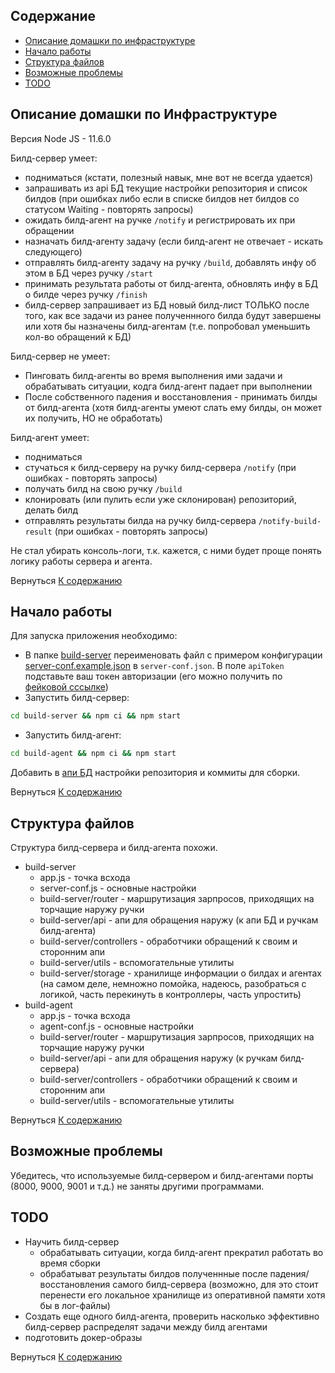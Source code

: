 ## Содержание <a name = "content_table"></a>

- [Описание домашки по инфраструктуре](#about)
- [Начало работы](#getting_started)
- [Структура файлов](#file_tree)
- [Возможные проблемы](#problems)
- [TODO](#todo)

## Описание домашки по Инфраструктуре <a name = "about"></a>

Версия Node JS - 11.6.0

Билд-сервер умеет:
 - подниматься (кстати, полезный навык, мне вот не всегда удается)
 - запрашивать из api БД текущие настройки репозитория и список билдов (при ошибках либо если в списке билдов нет билдов со статусом Waiting - повторять запросы)
 - ожидать билд-агент на ручке `/notify` и регистрировать их при обращении
 - назначать билд-агенту задачу (если билд-агент не отвечает - искать следующего)
 - отправлять билд-агенту задачу на ручку `/build`, добавлять инфу об этом в БД через ручку `/start`
 - принимать результата работы от билд-агента, обновлять инфу в БД о билде через ручку `/finish`
 - билд-сервер запрашивает из БД новый билд-лист ТОЛЬКО после того, как все задачи из ранее полученнного билда будут завершены или хотя бы назначены билд-агентам (т.е. попробовал уменьшить кол-во обращений к БД)
 
 Билд-сервер не умеет:
 - Пинговать билд-агенты во время выполнения ими задачи и обрабатывать ситуации, кодга билд-агент падает при выполнении
 - После собственного падения и восстановления - принимать билды от билд-агента (хотя билд-агенты умеют слать ему билды, он может их получить, НО не обработать) 
 
Билд-агент умеет: 
 - подниматься 
 - стучаться к билд-серверу на ручку билд-сервера `/notify` (при ошибках - повторять запросы)
 - получать билд на свою ручку `/build`
 - клонировать (или пулить если уже склонирован) репозиторий, делать билд
 - отправлять результаты билда на ручку билд-сервера `/notify-build-result` (при ошибках - повторять запросы)
 
 Не стал убирать консоль-логи, т.к. кажется, с ними будет проще понять логику работы сервера и агента. 

Вернуться [К содержанию](#content_table)

## Начало работы <a name = "getting_started"></a>

Для запуска приложения необходимо:
- В папке [build-server](server) переименовать файл с примером конфигурации [server-conf.example.json](server/server-conf.example.json) в `server-conf.json`.
В поле `apiToken` подставьте ваш токен авторизации (его можно получить по [фейковой сссылке](README.MD))
- Запустить билд-сервер:
```bash
cd build-server && npm ci && npm start
```

- Запустить билд-агент:
```bash
cd build-agent && npm ci && npm start
```

Добавить в [апи БД](https://hw.shri.yandex/api/index.html) настройки репозитория и коммиты для сборки.

Вернуться [К содержанию](#content_table)

## Структура файлов <a name = "file_tree"></a>

Структура билд-сервера и билд-агента похожи.
- build-server
    - app.js - точка всхода
    - server-conf.js - основные настройки
    - build-server/router - маршрутизация зарпросов, приходящих на торчащие наружу ручки
    - build-server/api - апи для обращения наружу (к апи БД и ручкам билд-агента)
    - build-server/controllers - обработчики обращений к своим и сторонним апи
    - build-server/utils - вспомогательные утилиты
    - build-server/storage - хранилище информации о билдах и агентах (на самом деле, немножно помойка, надеюсь, разобраться с логикой, часть перекинуть в контроллеры, часть упростить)
- build-agent
    - app.js - точка всхода
    - agent-conf.js - основные настройки
    - build-server/router - маршрутизация зарпросов, приходящих на торчащие наружу ручки
    - build-server/api - апи для обращения наружу (к ручкам билд-сервера)
    - build-server/controllers - обработчики обращений к своим и сторонним апи
    - build-server/utils - вспомогательные утилиты

Вернуться [К содержанию](#content_table)

## Возможные проблемы <a name = "problems"></a>

Убедитесь, что используемые билд-сервером и билд-агентами порты (8000, 9000, 9001 и т.д.) не заняты другими программами.

## TODO <a name = "todo"></a>
- Научить билд-сервер
    - обрабатывать ситуации, когда билд-агент прекратил работать во время сборки
    - обрабатыват результаты билдов полученнные после падения/восстановления самого билд-сервера (возможно, для это стоит перенести его локальное хранилище из оперативной памяти хотя бы в лог-файлы)
- Создать еще одного билд-агента, проверить насколько эффективно билд-сервер распределят задачи между билд агентами
- подготовить докер-образы
    
Вернуться [К содержанию](#content_table)
